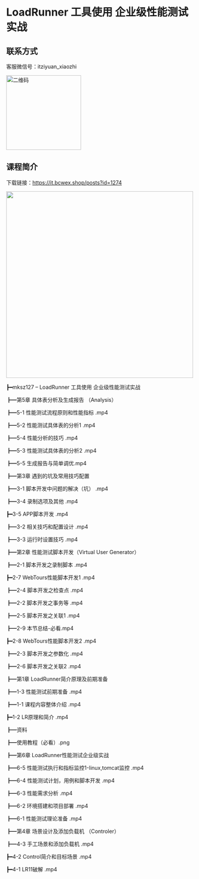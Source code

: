 # LoadRunner 工具使用 企业级性能测试实战

## 联系方式

客服微信号：itziyuan_xiaozhi

<img src="https://ziyuanyun.oss-cn-guangzhou.aliyuncs.com/common/20240614073449/666b82192834a.jpg" width="200" height="200" alt="二维码">

## 课程简介

下载链接：https://it.bcwex.shop/posts?id=1274

<img src="https://ziyuanyun.oss-cn-guangzhou.aliyuncs.com/yun/20240515153653/664466151fca7.jpg" width="500" alt="">

  ┣━mksz127 &#8211; LoadRunner 工具使用 企业级性能测试实战

 ┣━第5章 具体表分析及生成报告 （Analysis）

 ┣━5-1 性能测试流程原则和性能指标 .mp4

 ┣━5-2 性能测试具体表的分析1 .mp4

 ┣━5-4 性能分析的技巧 .mp4

 ┣━5-3 性能测试具体表的分析2 .mp4

 ┣━5-5 生成报告与简单调优.mp4

 ┣━第3章 遇到的坑及常用技巧配置

 ┣━3-1 脚本开发中问题的解决（坑） .mp4

 ┣━3-4 录制选项及其他 .mp4

 ┣━3-5 APP脚本开发 .mp4

 ┣━3-2 相关技巧和配置设计 .mp4

 ┣━3-3 运行时设置技巧 .mp4

 ┣━第2章 性能测试脚本开发（Virtual User Generator）

 ┣━2-1 脚本开发之录制脚本 .mp4

 ┣━2-7 WebTours性能脚本开发1 .mp4

 ┣━2-4 脚本开发之检查点 .mp4

 ┣━2-2 脚本开发之事务等 .mp4

 ┣━2-5 脚本开发之关联1 .mp4

 ┣━2-9 本节总结-必看.mp4

 ┣━2-8 WebTours性能脚本开发2 .mp4

 ┣━2-3 脚本开发之参数化 .mp4

 ┣━2-6 脚本开发之关联2 .mp4

 ┣━第1章 LoadRunner简介原理及前期准备

 ┣━1-3 性能测试前期准备 .mp4

 ┣━1-1 课程内容整体介绍 .mp4

 ┣━1-2 LR原理和简介 .mp4

 ┣━资料

 ┣━使用教程（必看）.png

 ┣━第6章 LoadRunner性能测试企业级实战

 ┣━6-5 性能测试执行和指标监控1-linux,tomcat监控 .mp4

 ┣━6-4 性能测试计划，用例和脚本开发 .mp4

 ┣━6-3 性能需求分析 .mp4

 ┣━6-2 环境搭建和项目部署 .mp4

 ┣━6-1 性能测试理论准备 .mp4

 ┣━第4章 场景设计及添加负载机 （Controler）

 ┣━4-3 手工场景和添加负载机 .mp4

 ┣━4-2 Control简介和目标场景 .mp4

 ┣━4-1 LR11破解 .mp4

  